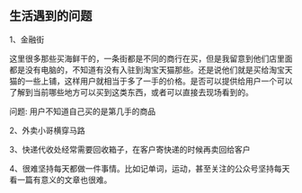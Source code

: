 ## 生活遇到的问题

1、金融街

这里很多那些买海鲜干的，一条街都是不同的商行在买，但是我留意到他们店里面都是没有电脑的，不知道有没有入驻到淘宝天猫那些。还是说他们就是买给淘宝天猫的一些上铺，这样用户就相当于多了一手的价格。是否可以提供给用户一个可以了解到当前哪些地方可以买到这类东西，或者可以直接去现场看到的。

问题: 用户不知道自己买的是第几手的商品

2、外卖小哥横穿马路

3、快递代收处经常需要回收箱子，在客户寄快递的时候再卖回给客户

4、很难坚持每天都做一件事情。比如记单词，运动，甚至关注的公众号坚持每天看一篇有意义的文章也很难。
